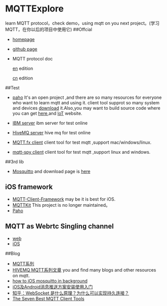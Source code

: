 # MQTTExplore
learn MQTT protocol，check demo，using mqtt on you next project。(学习MQTT，在你以后的项目中使用它)
##Offcial
* [homepage](http://mqtt.org/)
* [github page](https://github.com/mqtt/mqtt.github.io/wiki)

* MQTT protocol doc
 
  [en](https://github.com/wenghengcong/MQTTExplore/blob/master/doc/mqtt-v3.1.1-os.pdf) edition
  
  [cn](https://github.com/wenghengcong/MQTTExplore/blob/master/doc/MQTT_3.1protocol_Specific%E4%B8%AD%E6%96%87%E7%89%88.pdf) edition

##Test
* [paho](https://eclipse.org/paho/)	It's an open project ,and there are so many resources for everyone who want to learn mqtt and using it.
client tool supprot so many system and devices [download](https://projects.eclipse.org/projects/technology.paho/downloads) it.Also,you may want to build source code where you can get [here](http://www.eclipse.org/paho/#downloads),and [loT](http://iot.eclipse.org/) website.

* [IBM server](http://m2m.demos.ibm.com/mqttclient/#publish)  	ibm server for test online
* [HiveMQ server](http://www.hivemq.com/demos/websocket-client/) 	hive mq for test online
* [MQTT.fx client](http://mqttfx.jfx4ee.org/) 	 client tool for test mqtt ,support mac/windows/linux.
* [mqtt-spy client](https://github.com/kamilfb/mqtt-spy/wiki) 	client tool for test mqtt ,support linux and windows.

##3rd lib
* [Mosquitto](http://mosquitto.org/) and download page is [here](http://mosquitto.org/download/)


## iOS framework
* [MQTT-Client-Framework](https://github.com/ckrey/MQTT-Client-Framework) may be it is best for iOS.
* [MQTTKit](https://github.com/mobile-web-messaging/MQTTKit) This project is no longer maintained。
* [Paho](https://github.com/relayr/apple-mqtt-example)


## MQTT as Webrtc Singling channel

* [web](https://gist.github.com/mganeko/160a298bcc9f5c237dd4)
* [iOS](https://github.com/wenghengcong/JSIMChat)


##Blog
* [MQTT系列](http://www.blogjava.net/yongboy/category/54835.html)
* [HIVEMQ MQTT系列文章](http://www.hivemq.com/mqtt/) you and find many blogs and other resources on mqtt.
* [how to iOS mosquitto in background](http://www.basedb.net/Index/detail/id/279619.html)
* [iOS及Android消息推送方案安装使用入门](http://www.yeeach.com/post/1176)
* [知乎：WebSocket 是什么原理？为什么可以实现持久连接？](http://www.zhihu.com/question/20215561)
* [The Seven Best MQTT Client Tools](http://www.hivemq.com/blog/seven-best-mqtt-client-tools)